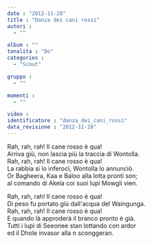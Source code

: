 ```yaml
---
date : "2012-11-28"
title : "Danza dei cani rossi"
autori : 
  - ""

album : ""
tonalita : "Do"
categories : 
  - "Scout"

gruppo : 
  - ""

momenti : 
  - ""

video : 
identificatore : "danza_dei_cani_rossi"
data_revisione : "2012-11-28"
---
```

  
  
Rah, rah, rah! Il cane rosso è qua!  
Arriva giù, non lascia più la traccia di Wontolla.  
Rah, rah, rah! Il cane rosso è qua!  
La rabbia sì lo inferocì, Wontolla lo annunciò.  
Or Bagheera, Kaa e Baloo alla lotta pronti son;  
al comando di Akela coi suoi lupi Mowgli vien.  
  
  
  
Rah, rah, rah! Il cane rosso è qua!  
Di peso fu portato giù dall'acqua del Waingunga.  
Rah, rah, rah! Il cane rosso è qua!  
E quando là approderà il branco pronto è già.  
Tutti i lupi di Seeonee stan lottando con ardor  
ed il Dhole invasor alla n sconggeran.  
  
